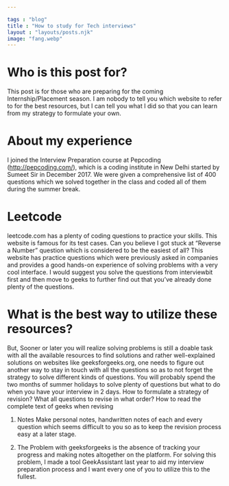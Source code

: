 ```yaml
---

tags : "blog"
title : "How to study for Tech interviews"
layout : "layouts/posts.njk"
image: "fang.webp"
---
```


# Who is this post for?

This post is for those who are preparing for the coming Internship/Placement season. I am nobody to tell you which website to refer to for the best resources, but I can tell you what I did so that you can learn from my strategy to formulate your own.

# About my experience

I joined the Interview Preparation course at Pepcoding (http://pepcoding.com/), which is a coding institute in New Delhi started by Sumeet Sir in December 2017. We were given a comprehensive list of 400 questions which we solved together in the class and coded all of them during the summer break.

# Leetcode

leetcode.com has a plenty of coding questions to practice your skills. This website is famous for its test cases. Can you believe I got stuck at “Reverse a Number” question which is considered to be the easiest of all? This website has practice questions which were previously asked in companies and provides a good hands-on experience of solving problems with a very cool interface. I would suggest you solve the questions from interviewbit first and then move to geeks to further find out that you’ve already done plenty of the questions.

# What is the best way to utilize these resources?

But, Sooner or later you will realize solving problems is still a doable task with all the available resources to find solutions and rather well-explained solutions on websites like geeksforgeeks.org, one needs to figure out another way to stay in touch with all the questions so as to not forget the strategy to solve different kinds of questions. You will probably spend the two months of summer holidays to solve plenty of questions but what to do when you have your interview in 2 days. How to formulate a strategy of revision? What all questions to revise in what order? How to read the complete text of geeks when revising

1. Notes
Make personal notes, handwritten notes of each and every question which seems difficult to you so as to keep the revision process easy at a later stage.

2. The Problem with geeksforgeeks is the absence of tracking your progress and making notes altogether on the platform. For solving this problem, I made a tool GeekAssistant last year to aid my interview preparation process and I want every one of you to utilize this to the fullest.